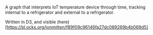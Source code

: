A graph that interprets IoT temperature device through time, tracking internal to a refrigerator and external to a refrigerator.

Written in D3, and visible (here)[https://bl.ocks.org/jonmitten/f89f09c96146fa27dc089269b4b069d5]